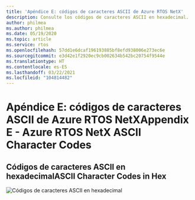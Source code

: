 ```yaml
---
title: 'Apéndice E: códigos de caracteres ASCII de Azure RTOS NetX'
description: Consulte los códigos de caracteres ASCII en hexadecimal.
author: philmea
ms.author: philmea
ms.date: 05/19/2020
ms.topic: article
ms.service: rtos
ms.openlocfilehash: 57dd1e6dcaf196193885bf8efd938006e273ec6e
ms.sourcegitcommit: e3d42e1f2920ec9cb002634b542bc20754f9544e
ms.translationtype: HT
ms.contentlocale: es-ES
ms.lasthandoff: 03/22/2021
ms.locfileid: "104814482"
---
```

# <a name="appendix-e---azure-rtos-netx-ascii-character-codes"></a><span data-ttu-id="3df27-103">Apéndice E: códigos de caracteres ASCII de Azure RTOS NetX</span><span class="sxs-lookup"><span data-stu-id="3df27-103">Appendix E - Azure RTOS NetX ASCII Character Codes</span></span>

## <a name="ascii-character-codes-in-hex"></a><span data-ttu-id="3df27-104">Códigos de caracteres ASCII en hexadecimal</span><span class="sxs-lookup"><span data-stu-id="3df27-104">ASCII Character Codes in Hex</span></span>

![Códigos de caracteres ASCII en hexadecimal](./media/user-guide/ascii-character-codes-hex.png) 